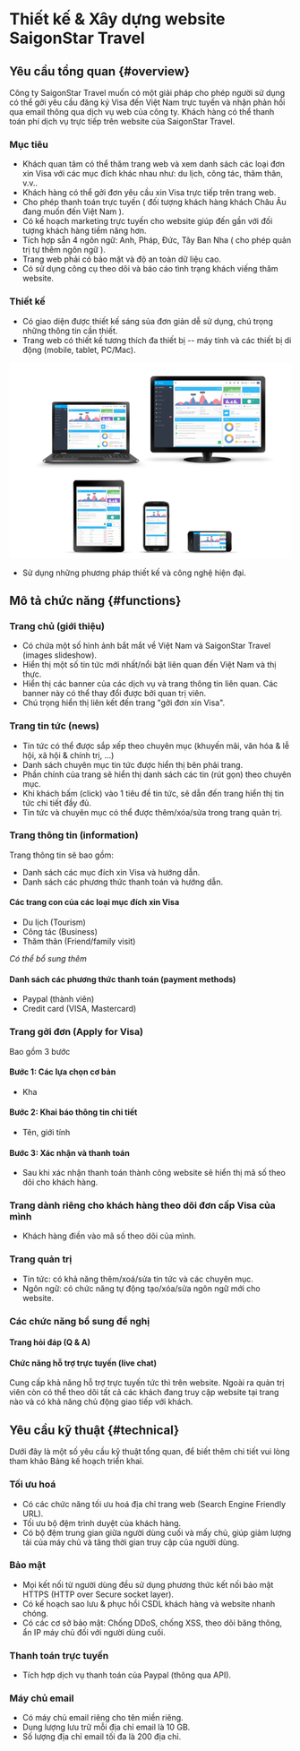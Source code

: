 # Thiết kế & Xây dựng website SaigonStar Travel

## Yêu cầu tổng quan {#overview}

Công ty SaigonStar Travel muốn có một giải pháp cho phép người sử dụng có thể gởi yêu cầu đăng ký Visa đến Việt Nam trực tuyến và nhận phản hồi qua email thông qua dịch vụ web của công ty. Khách hàng có thể thanh toán phí dịch vụ trực tiếp trên website của SaigonStar Travel.

### Mục tiêu

- Khách quan tâm có thể thăm trang web và xem danh sách các loại đơn xin Visa với các mục đích khác nhau như: du lịch, công tác, thăm thân, v.v..
- Khách hàng có thể gởi đơn yêu cầu xin Visa trực tiếp trên trang web.
- Cho phép thanh toán trực tuyến ( đối tượng khách hàng khách Châu Âu đang muốn đến Việt Nam ).
- Có kế hoạch marketing trực tuyến cho website giúp đến gần với đối tượng khách hàng tiềm năng hơn.
- Tích hợp sẵn 4 ngôn ngữ: Anh, Pháp, Đức, Tây Ban Nha ( cho phép quản trị tự thêm ngôn ngữ ).
- Trang web phải có bảo mật và độ an toàn dữ liệu cao.
- Có sử dụng công cụ theo dõi và báo cáo tình trạng khách viếng thăm website.

### Thiết kế

- Có giao diện được thiết kế sáng sủa đơn giản dễ sử dụng, chú trọng những thông tin cần thiết.
- Trang web có thiết kế tương thích đa thiết bị -- máy tính và các thiết bị di động (mobile, tablet, PC/Mac).

![](/assets/responsive.png)

- Sử dụng những phương pháp thiết kế và công nghệ hiện đại.

## Mô tả chức năng {#functions}

### Trang chủ (giới thiệu)

- Có chứa một số hình ảnh bắt mắt về Việt Nam và SaigonStar Travel (images slideshow).
- Hiển thị một số tin tức mới nhất/nổi bật liên quan đến Việt Nam và thị thực.
- Hiển thị các banner của các dịch vụ và trang thông tin liên quan. Các banner này có thể thay đổi được bởi quan trị viên.
- Chú trọng hiển thị liên kết đến trang "gởi đơn xin Visa".

### Trang tin tức (news)

- Tin tức có thể được sắp xếp theo chuyên mục (khuyến mãi, văn hóa & lễ hội, xã hội & chính trị, ...)
- Danh sách chuyên mục tin tức được hiển thị bên phải trang.
- Phần chính của trang sẽ hiển thị danh sách các tin (rút gọn) theo chuyên mục.
- Khi khách bấm (click) vào 1 tiêu đề tin tức, sẽ dẫn đến trang hiển thị tin tức chi tiết đầy đủ.
- Tin tức và chuyên mục có thể được thêm/xóa/sửa trong trang quản trị.

### Trang thông tin (information)

Trang thông tin sẽ bao gồm:

- Danh sách các mục đích xin Visa và hướng dẫn.
- Danh sách các phương thức thanh toán và hướng dẫn.

#### Các trang con của các loại mục đích xin Visa

- Du lịch (Tourism)
- Công tác (Business)
- Thăm thân (Friend/family visit)

_Có thể bổ sung thêm_

#### Danh sách các phương thức thanh toán (payment methods)

- Paypal (thành viên)
- Credit card (VISA, Mastercard)

### Trang gởi đơn (Apply for Visa)

Bao gồm 3 bước

#### Bước 1: Các lựa chọn cơ bản

- Kha

#### Bước 2: Khai báo thông tin chi tiết

- Tên, giới tính

#### Bước 3: Xác nhận và thanh toán

- Sau khi xác nhận thanh toán thành công website sẽ hiển thị mã số theo dõi cho khách hàng. 

### Trang dành riêng cho khách hàng theo dõi đơn cấp Visa của mình

- Khách hàng điền vào mã số theo dõi của mình.

### Trang quản trị

- Tin tức: có khả năng thêm/xoá/sửa tin tức và các chuyên mục.
- Ngôn ngữ: có chức năng tự động tạo/xóa/sửa ngôn ngữ mới cho website.

### Các chức năng bổ sung đề nghị

#### Trang hỏi đáp (Q & A)

#### Chức năng hỗ trợ trực tuyến (live chat)

Cung cấp khả năng hỗ trợ trực tuyến tức thì trên website. Ngoài ra quản trị viên còn có thể theo dõi tất cả các khách đang truy cập website tại trang nào và có khả năng chủ động giao tiếp với khách.

## Yêu cầu kỹ thuật {#technical}

Dưới đây là một số yêu cầu kỹ thuật tổng quan, để biết thêm chi tiết vui lòng tham khảo Bảng kế hoạch triển khai.

### Tối ưu hoá

- Có các chức năng tối ưu hoá địa chỉ trang web (Search Engine Friendly URL).
- Tối ưu bộ đệm trình duyệt của khách hàng.
- Có bộ đệm trung gian giữa người dùng cuối và mấy chủ, giúp giảm lượng tải của máy chủ và tăng thời gian truy cập của người dùng.

### Bảo mật

- Mọi kết nối từ người dùng đều sử dụng phương thức kết nối bảo mật HTTPS (HTTP over Secure socket layer).
- Có kế hoạch sao lưu & phục hồi CSDL khách hàng và website nhanh chóng.
- Có các cơ sở bảo mật: Chống DDoS, chống XSS, theo dõi băng thông, ẩn IP máy chủ đối với người dùng cuối.

### Thanh toán trực tuyến

- Tích hợp dịch vụ thanh toán của Paypal (thông qua API).

### Máy chủ email

- Có máy chủ email riêng cho tên miền riêng.
- Dung lượng lưu trữ mỗi địa chỉ email là 10 GB.
- Số lượng địa chỉ email tối đa là 200 địa chỉ.
